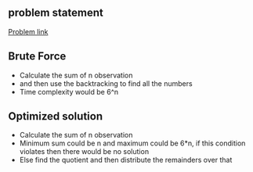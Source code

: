 ## problem statement
<a href="https://leetcode.com/problems/find-missing-observations/description/?envType=daily-question&envId=2024-09-05">Problem link</a>

## Brute Force
<ul>
   <li>Calculate the sum of n observation</li>
   <li>and then use the backtracking to find all the numbers</li>
   <li>Time complexity would be 6^n</li>
</ul>

## Optimized solution
<ul>
   <li>Calculate the sum of n observation</li>
   <li>Minimum sum could be n and maximum could be 6*n, if this condition violates then there would be no solution</li>
   <li>Else find the quotient and then distribute the remainders over that</li>
</ul>